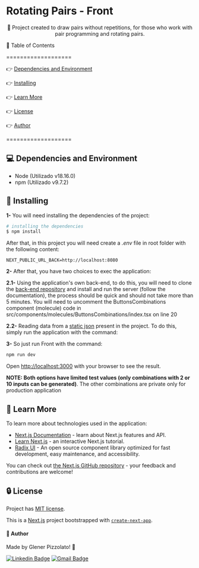 # **Rotating Pairs - Front**

<p align="center"> 🚀 Project created to draw pairs without repetitions, for those who work with pair programming and rotating pairs. </p>

🏁 Table of Contents

===================

<!--ts-->

👉 [Dependencies and Environment](#dependenciesandenvironment)

👉 [Installing](#installing)

👉 [Learn More](#learnmore)

👉 [License](#license)

👉 [Author](#author)

<!--te-->

===================

<div id="dependenciesandenvironment"></div>

## **💻 Dependencies and Environment**

- Node (Utilizado v18.16.0)
- npm (Utilizado v9.7.2)

<div id="installing"></div>

## 🚀 **Installing**

**1-** You will need installing the dependencies of the project:

```bash
# installing the dependencies
$ npm install
```

After that, in this project you will need create a _.env_ file in root folder with the following content:

```
NEXT_PUBLIC_URL_BACK=http://localhost:8080
```

**2-** After that, you have two choices to exec the application:

**2.1-** Using the application's own back-end, to do this, you will need to clone the [back-end repository](https://github.com/glener10/rotating-pairs-back) and install and run the server (follow the documentation), the process should be quick and should not take more than 5 minutes. You will need to uncomment the ButtonsCombinations component (molecule) code in src/components/molecules/ButtonsCombinations/index.tsx on line 20

**2.2-** Reading data from a [static json](./src/components/molecules/ButtonsCombinations/combinations.json) present in the project. To do this, simply run the application with the command:

**3-** So just run Front with the command:

```bash
npm run dev
```

Open [http://localhost:3000](http://localhost:3000) with your browser to see the result.

**NOTE: Both options have limited test values ​​(only combinations with 2 or 10 inputs can be generated)**. The other combinations are private only for production application

<div id="learnmore"></div>

## **📖 Learn More**

To learn more about technologies used in the application:

- [Next.js Documentation](https://nextjs.org/docs) - learn about Next.js features and API.
- [Learn Next.js](https://nextjs.org/learn) - an interactive Next.js tutorial.
- [Radix UI](https://www.radix-ui.com/) - An open source component library optimized for fast development, easy maintenance, and accessibility.

You can check out [the Next.js GitHub repository](https://github.com/vercel/next.js/) - your feedback and contributions are welcome!

<div id="license"></div>

## **🔒 License**

Project has [MIT license](LICENSE).

This is a [Next.js](https://nextjs.org/) project bootstrapped with [`create-next-app`](https://github.com/vercel/next.js/tree/canary/packages/create-next-app).

<div id="author"></div>

#### **👷 Author**

Made by Glener Pizzolato! 🙋

[![Linkedin Badge](https://img.shields.io/badge/-Glener-blue?style=flat-square&logo=Linkedin&logoColor=white&link=https://www.linkedin.com/in/glener-pizzolato/)](https://www.linkedin.com/in/glener-pizzolato-6319821b0/)
[![Gmail Badge](https://img.shields.io/badge/-glenerpizzolato@gmail.com-c14438?style=flat-square&logo=Gmail&logoColor=white&link=mailto:glenerpizzolato@gmail.com)](mailto:glenerpizzolato@gmail.com)
